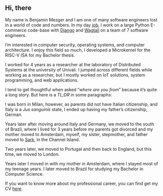 ## Hi, there

My name is Benjamin Mezger and I am one of many software engineers lost in
a world of code and numbers. In my day [job](https://ckl.io), I work on a large Python E-commerce
code-base with [Django](https://www.djangoproject.com/) and [Wagtail](https://wagtail.io/) on a team of 7 software engineers.

I&rsquo;m interested in computer security, operating systems, and computer
architecture. I enjoy this field so much, I developed a Microkernel for the
RISC-V ISA for my Bachelor thesis.

I worked for 4 years as a researcher at the laboratory of Distributed Systems at
the university of Univali. I jumped across different fields while working as a
researcher, but I mostly worked on IoT solutions, system programming, and web
applications.

I tend to get thoughtful when asked &ldquo;_where are you from_&rdquo; because it&rsquo;s quite a
long story. But here is a _TL;DR_ in some paragraphs:

I was born in Milan, however, as parents did not have Italian citizenship, and
Italy is a _Jus sanguinis_ state, I ended up having my father&rsquo;s citizenship,
German.

Years later after moving around Italy and Germany, we moved to the south of
Brazil, where I lived for 3 years before my parents got divorced and my mother
moved to Amsterdam, myself, my sister, stepmother, and father moved to [Sark](https://en.wikipedia.org/wiki/Sark), in
the Channel Island.

Two years later, we moved to Portugal and then back to England, but this time,
we moved to London.

Years later I moved in with my mother in Amsterdam, where I stayed most of my
teenage years. I later moved to Brazil for studying my Bachelor in Computer
Science.

If you want to know more about my professional career, you can find get my CV
[here](https://seds.nl/assets/files/Benjamin_Mezger_CV.pdf).
